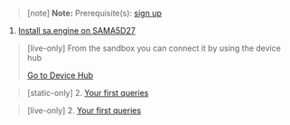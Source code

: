 > [note]  **Note:** Prerequisite(s): [sign up](/docs/usermd/getting-started/sign-up.md) 

1. [Install sa.engine on SAMA5D27](/docs/usermd/getting-started/sama5d27/install.md)

> [live-only]
> From the sandbox you can connect it by using the device hub
> <div class="CTACont">
> <a class="CTABtn" role="button" href="#/device_hub/getStarted/SAMA5D27">
> <span>Go to Device Hub</span>
> </a>
> </div>

> [static-only] 2.  [Your first queries](https://docs.streamanalyze.com/index.html#/docs/md/tutorial/README.md)

> [live-only] 2.  [Your first queries](/docs/md/tutorial/README.md)
